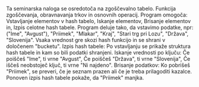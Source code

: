 Ta seminarska naloga se osredotoča na zgoščevalno tabelo. 
Funkcija zgoščevanja, obravnavanja trkov in osnovnih operacij.
Program omogoča: 
Vstavljanje elementov v hash tabelo,
Iskanje elementov,
Brisanje elementov in,
Izpis celotne hash tabele.
Program deluje tako, da vstavimo podatke, npr: ("Ime", "Avgust"), "Priimek", "Mlakar", "Kraj", "Stari trg pri Lozu", "Država", "Slovenija".
Vsaka vrednost gre skozi hash funkcijo in se shrani v določenem "bucketu".
Izpis hash tabele:
Po vstavljanju se prikaže struktura hash tabele in kam so bili podatki shranjeni.
Iskanje vrednosti po ključu: 
Če poiščeš "Ime", ti vrne "Avgust",
Če poiščeš "Država", ti vrne "Slovenija",
Če iščeš neobstoječ ključ, ti vrne "Ni najdeno".
Brisanje podatkov:
Ko pobrišeš "Priimek", se preveri, če je seznam prazen ali če je treba prilagoditi kazalce.
Ponoven izpis hash tabele pokaže, da "Priimek" manjka.
